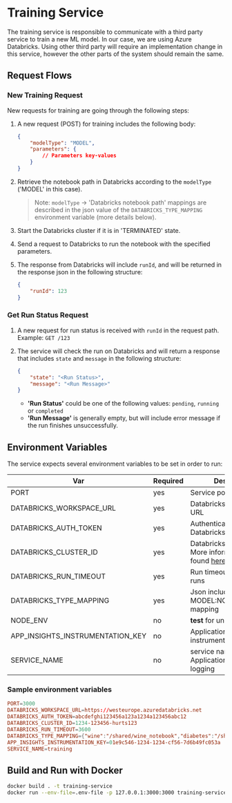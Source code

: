 # Training Service

The training service is responsible to communicate with a third party service to train a new ML model.
In our case, we are using Azure Databricks. Using other third party will require an implementation change in this service, however the other parts of the system should remain the same.

## Request Flows

### New Training Request

New requests for training are going through the following steps:

1. A new request (POST) for training includes the following body:

    ```json
    {
        "modelType": "MODEL",
        "parameters": {
            // Parameters key-values
        }
    }
    ```

1. Retrieve the notebook path in Databricks according to the `modelType` ('MODEL' in this case).
    > Note: `modelType` -> 'Databricks notebook path' mappings are described in the json value of the `DATABRICKS_TYPE_MAPPING` environment variable (more details below).
1. Start the Databricks cluster if it is in 'TERMINATED' state.
1. Send a request to Databricks to run the notebook with the specified parameters.
1. The response from Databricks will include `runId`, and will be returned in the response json in the following structure:

    ```json
    {
        "runId": 123
    }
    ```

### Get Run Status Request

1. A new request for run status is received with `runId` in the request path. Example: `GET /123`

1. The service will check the run on Databricks and will return a response that includes `state` and `message` in the following structure:

    ```json
    {
        "state": "<Run Status>",
        "message": "<Run Message>"
    }
    ```

    - **'Run Status'** could be one of the following values: `pending`, `running` or `completed`
    - **'Run Message'** is generally empty, but will include error message if the run finishes unsuccessfully.

## Environment Variables

The service expects several environment variables to be set in order to run:

| Var                              | Required | Description                                                                                                                                |
| -------------------------------- | -------- | ------------------------------------------------------------------------------------------------------------------------------------------ |
| PORT                             | yes      | Service port. default=80                                                                                                                   |
| DATABRICKS_WORKSPACE_URL         | yes      | Databricks Workspace URL                                                                                                                   |
| DATABRICKS_AUTH_TOKEN            | yes      | Authentication Token for Databricks                                                                                                        |
| DATABRICKS_CLUSTER_ID            | yes      | Databricks cluster ID. More information can be found [here](https://docs.databricks.com/user-guide/faq/workspace-details.html#cluster-url) |
| DATABRICKS_RUN_TIMEOUT           | yes      | Run timeout for notebook runs                                                                                                              |
| DATABRICKS_TYPE_MAPPING          | yes      | Json including MODEL:NOTEBOOK_PATH mapping                                                                                                 |
| NODE_ENV                         | no       | **test** for unit testing                                                                                                                  |
| APP_INSIGHTS_INSTRUMENTATION_KEY | no       | Application Insights instrumentation key                                                                                                   |
| SERVICE_NAME                     | no       | service name for Application Insights logging                                                                                              |

### Sample environment variables

```conf
PORT=3000
DATABRICKS_WORKSPACE_URL=https://westeurope.azuredatabricks.net
DATABRICKS_AUTH_TOKEN=abcdefghi123456a123a1234a123456abc12
DATABRICKS_CLUSTER_ID=1234-123456-hurts123
DATABRICKS_RUN_TIMEOUT=3600
DATABRICKS_TYPE_MAPPING={"wine":"/shared/wine_notebook","diabetes":"/shared/diabetes_notebook"}
APP_INSIGHTS_INSTRUMENTATION_KEY=01e9c546-1234-1234-cf56-7d6b49fc053a
SERVICE_NAME=training
```

## Build and Run with Docker

```bash
docker build . -t training-service
docker run --env-file=.env-file -p 127.0.0.1:3000:3000 training-service
```
